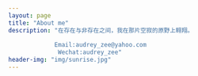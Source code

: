 ```yaml
---
layout: page
title: "About me"
description: "在存在与非存在之间，我在那片空寂的原野上翱翔。
             
             Email:audrey_zee@yahoo.com
              Wechat:audrey_zee" 
header-img: "img/sunrise.jpg"
---
```







